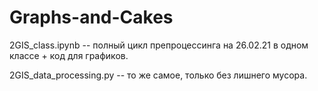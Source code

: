 # Graphs-and-Cakes

2GIS_class.ipynb -- полный цикл препроцессинга на 26.02.21 в одном классе + код для графиков.

2GIS_data_processing.py -- то же самое, только без лишнего мусора.